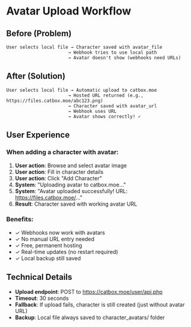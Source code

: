 # Avatar Upload Workflow

## Before (Problem)
```
User selects local file → Character saved with avatar_file
                       → Webhook tries to use local path
                       → Avatar doesn't show (webhooks need URLs)
```

## After (Solution)
```
User selects local file → Automatic upload to catbox.moe
                       → Hosted URL returned (e.g., https://files.catbox.moe/abc123.png)
                       → Character saved with avatar_url
                       → Webhook uses URL
                       → Avatar shows correctly! ✓
```

## User Experience

### When adding a character with avatar:

1. **User action**: Browse and select avatar image
2. **User action**: Fill in character details
3. **User action**: Click "Add Character"
4. **System**: "Uploading avatar to catbox.moe..."
5. **System**: "Avatar uploaded successfully! URL: https://files.catbox.moe/..."
6. **Result**: Character saved with working avatar URL

### Benefits:
- ✓ Webhooks now work with avatars
- ✓ No manual URL entry needed
- ✓ Free, permanent hosting
- ✓ Real-time updates (no restart required)
- ✓ Local backup still saved

## Technical Details

- **Upload endpoint**: POST to https://catbox.moe/user/api.php
- **Timeout**: 30 seconds
- **Fallback**: If upload fails, character is still created (just without avatar URL)
- **Backup**: Local file always saved to character_avatars/ folder

